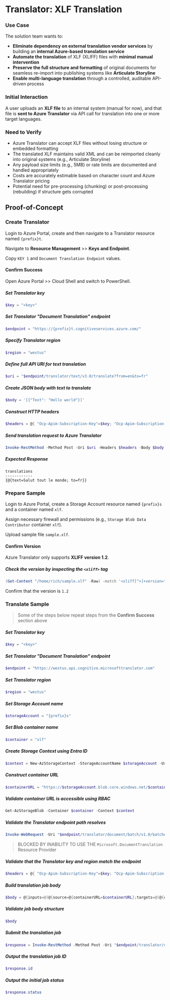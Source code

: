 # Translator: XLF Translation

### Use Case

The solution team wants to:
- **Eliminate dependency on external translation vendor services** by building an **internal Azure-based translation service**
- **Automate the translation** of XLF (XLIFF) files with **minimal manual intervention**
- **Preserve the full structure and formatting** of original documents for seamless re-import into publishing systems like **Articulate Storyline**
- **Enable multi-language translation** through a controlled, auditable API-driven process

### Initial Interaction
A user uploads an **XLF file** to an internal system (manual for now), and that file is **sent to Azure Translator** via API call for translation into one or more target languages.

### Need to Verify
- Azure Translator can accept XLF files without losing structure or embedded formatting
- The translated XLF maintains valid XML and can be reimported cleanly into original systems (e.g., Articulate Storyline)
- Any payload size limits (e.g., 5MB) or rate limits are documented and handled appropriately
- Costs are accurately estimable based on character count and Azure Translator pricing
- Potential need for pre-processing (chunking) or post-processing (rebuilding) if structure gets corrupted

<!-- ------------------------- ------------------------- ------------------------- ------------------------- -->

## Proof-of-Concept

<!-- ------------------------- ------------------------- -->

### Create Translator

Login to Azure Portal, create and then navigate to a Translator resource named `{prefix}t`.

Navigate to **Resource Management** >> **Keys and Endpoint**.

Copy `KEY 1` and `Document Translation Endpoint` values.

<!-- ------------------------- -->

#### Confirm Success

Open Azure Portal >> Cloud Shell and switch to PowerShell.

##### Set Translator key
```powershell
$key = "<key>"
```

##### Set Translator "Document Translation" endpoint
```powershell
$endpoint = "https://{prefix}t.cognitiveservices.azure.com/"
```

##### Specify Translator region
```powershell
$region = "westus"
```

##### Define full API URI for text translation
```powershell
$uri = "$endpoint/translator/text/v3.0/translate?from=en&to=fr"
```

##### Create JSON body with text to translate
```powershell
$body = '[{"Text": "Hello world"}]'
```

##### Construct HTTP headers
```powershell
$headers = @{ "Ocp-Apim-Subscription-Key"=$key; "Ocp-Apim-Subscription-Region"=$region; "Content-Type"="application/json" }
```

##### Send translation request to Azure Translator
```powershell
Invoke-RestMethod -Method Post -Uri $uri -Headers $headers -Body $body
```

##### Expected Response
```plaintext
translations
------------
{@{text=Salut tout le monde; to=fr}}
```

<!-- ------------------------- ------------------------- -->

### Prepare Sample

Login to Azure Portal, create a Storage Account resource named `{prefix}s` and a container named `xlf`. 

Assign necessary firewall and permissions (e.g., `Storage Blob Data Contributor` container `xlf`).

Upload sample file `sample.xlf`.

#### Confirm Version

Azure Translator only supports **XLIFF version 1.2**.

##### Check the version by inspecting the `<xliff>` tag
```powershell
(Get-Content "/home/rich/sample.xlf" -Raw) -match '<xliff[^>]+version="([^"]+)"' | Out-Null; $matches[1]
```

Confirm that the version is `1.2`

<!-- ------------------------- ------------------------- -->

### Translate Sample

> Some of the steps below repeat steps from the **Confirm Success** section above

##### Set Translator key
```powershell
$key = "<key>"
```

##### Set Translator "Document Translation" endpoint
```powershell
$endpoint = "https://westus.api.cognitive.microsofttranslator.com"
```

##### Set Translator region
```powershell
$region = "westus"
```

##### Set Storage Account name
```powershell
$storageAccount = "{prefix}s"
```

##### Set Blob container name
```powershell
$container = "xlf"
```

##### Create Storage Context using Entra ID
```powershell
$context = New-AzStorageContext -StorageAccountName $storageAccount -UseConnectedAccount
```

##### Construct container URL
```powershell
$containerURL = "https://$storageAccount.blob.core.windows.net/$container"
```

##### Validate container URL is accessible using RBAC
```powershell
Get-AzStorageBlob -Container $container -Context $context
```

##### Validate the Translator endpoint path resolves
```powershell
Invoke-WebRequest -Uri "$endpoint/translator/document/batch/v1.0/batches" -Method Options
```


> BLOCKED BY INABILITY TO USE THE `Microsoft.DocumentTranslation` Resource Provider




##### Validate that the Translator key and region match the endpoint
```powershell
$headers = @{ "Ocp-Apim-Subscription-Key"=$key; "Ocp-Apim-Subscription-Region"=$region; "Content-Type"="application/json" }
```

##### Build translation job body
```powershell
$body = @{inputs=@(@{source=@{containerURL=$containerURL};targets=@(@{containerURL=$containerURL;language="fr"})})} | ConvertTo-Json -Depth 10
```

##### Validate job body structure
```powershell
$body
```

##### Submit the translation job
```powershell
$response = Invoke-RestMethod -Method Post -Uri "$endpoint/translator/document/batch/v1.0/batches" -Headers $headers -Body $body
```

##### Output the translation job ID
```powershell
$response.id
```

##### Output the initial job status
```powershell
$response.status
```